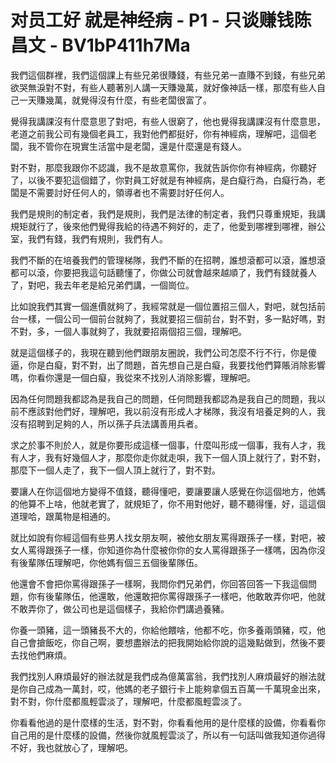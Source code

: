 # 对员工好 就是神经病 - P1 - 只谈赚钱陈昌文 - BV1bP411h7Ma

我們這個群裡，我們這個課上有些兄弟很賺錢，有些兄弟一直賺不到錢，有些兄弟欲哭無淚對不對，有些人聽著別人講一天賺幾萬，就好像神話一樣，那麼有些人自己一天賺幾萬，就覺得沒有什麼，有些老闆很富了。

覺得我講課沒有什麼意思了對吧，有些人很窮了，他也覺得我講課沒有什麼意思，老道之前我公司有幾個老員工，我對他們都挺好，你有神經病，理解吧，這個老闆，我不管你在現實生活當中是老闆，還是什麼還是有錢人。

對不對，那麼我跟你不認識，我不是故意罵你，我就告訴你你有神經病，你聽好了，以後不要犯這個錯了，你對員工好就是有神經病，是白癡行為，白癡行為，老闆是不需要討好任何人的，領導者也不需要討好任何人。

我們是規則的制定者，我們是規則，我們是法律的制定者，我們只尊重規矩，我講規矩就行了，後來他們覺得我給的待遇不夠好的，走了，他愛到哪裡到哪裡，辦公室，我們有錢，我們有規則，我們有人。

我們不斷的在培養我們的管理梯隊，我們不斷的在招聘，誰想滾都可以滾，誰想滾都可以滾，你要把我這句話聽懂了，你做公司就會越來越順了，我們有錢就養人了，對吧，我去年老是給兄弟們講，一個崗位。

比如說我們其實一個進價就夠了，我經常就是一個位置招三個人，對吧，就包括前台一樣，一個公司一個前台就夠了，我就要招三個前台，對不對，多一點好嗎，對不對，多，一個人事就夠了，我就要招兩個招三個，理解吧。

就是這個樣子的，我現在聽到他們跟朋友圈說，我們公司怎麼不行不行，你是傻逼，你是白癡，對不對，出了問題，首先想自己是白癡，我要找他們算賬消除影響嗎，你看你還是一個白癡，我從來不找別人消除影響，理解吧。

因為任何問題我都認為是我自己的問題，任何問題我都認為是我自己的問題，我以前不應該對他們好，理解吧，我以前沒有形成人才梯隊，我沒有培養足夠的人，我沒有招聘到足夠的人，所以孫子兵法講善用兵者。

求之於事不則於人，就是你要形成這樣一個事，什麼叫形成一個事，我有人才，我有人才，我有好幾個人才，那麼你走你就走唄，我下一個人頂上就行了，對不對，那麼下一個人走了，我下一個人頂上就行了，對不對。

要讓人在你這個地方變得不值錢，聽得懂吧，要讓要讓人感覺在你這個地方，他媽的他算不上啥，他就老實了，就規矩了，你不用對他好，聽不聽得懂，好，這這個道理哈，跟萬物是相通的。

就比如說有你經這個有些男人找女朋友啊，被他女朋友罵得跟孫子一樣，對吧，被女人罵得跟孫子一樣，你知道你為什麼被你你的女人罵得跟孫子一樣嗎，因為你沒有後輩隊伍理解吧，你他媽有個三五個後輩隊伍。

他還會不會把你罵得跟孫子一樣啊，我問你們兄弟們，你回答回答一下我這個問題，你有後輩隊伍，他還敢，他還敢把你罵得跟孫子一樣吧，他敢敢弄你吧，他就不敢弄你了，做公司也是這個樣子，我給你們講過養豬。

你養一頭豬，這一頭豬長不大的，你給他餵啥，他都不吃，你多養兩頭豬，哎，他自己會搶飯吃，你自己啊，要想盡辦法的把我開始給你說的這幾點做到，然後不要去找他們麻煩。

我們找別人麻煩最好的辦法就是我們成為億萬富翁，我們找別人麻煩最好的辦法就是你自己成為一萬封，哎，他媽的老子銀行卡上能夠拿個五百萬一千萬現金出來，對不對，你什麼都風輕雲淡了，理解吧，什麼都風輕雲淡了。

你看看他過的是什麼樣的生活，對不對，你看看他用的是什麼樣的設備，你看看你自己用的是什麼樣的設備，然後你就風輕雲淡了，所以有一句話叫做我知道你過得不好，我也就放心了，理解吧。

